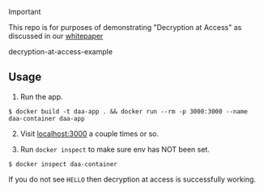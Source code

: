 > [!IMPORTANT]
>
> This repo is for purposes of demonstrating "Decryption at Access" as discussed in our [whitepaper](https://dotenvx.com/dotenvx.pdf)
>
> decryption-at-access-example

## Usage

1. Run the app.

```
$ docker build -t daa-app . && docker run --rm -p 3000:3000 --name daa-container daa-app
```

2. Visit [localhost:3000](http://localhost:3000) a couple times or so.

3. Run `docker inspect` to make sure env has NOT been set.

```
$ docker inspect daa-container
```

If you do not see `HELLO` then decryption at access is successfully working.
